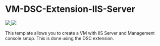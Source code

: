 # VM-DSC-Extension-IIS-Server

<a href="https://portal.azure.com/#create/Microsoft.Template/uri/https%3A%2F%2Fraw.githubusercontent.com%2FAzure%2Fazure-quickstart-templates%2Fmaster%2Fdsc-extension-iis-server-windows-vm%2Fazuredeploy.json" target="_blank">
    <img src="http://azuredeploy.net/deploybutton.png"/>
</a>
<a href="http://armviz.io/#/?load=https%3A%2F%2Fraw.githubusercontent.com%2FAzure%2Fazure-quickstart-templates%2Fmaster%2Fdsc-extension-iis-server-windows-vm%2Fazuredeploy.json" target="_blank">
    <img src="http://armviz.io/visualizebutton.png"/>
</a>

This template allows you to create a VM with IIS Server and Management console setup. This is done using the DSC extension.
